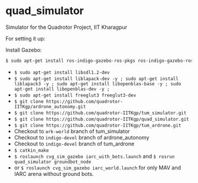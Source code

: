 # quad_simulator
Simulator for the Quadrotor Project, IIT Kharagpur

For setting it up:

Install Gazebo:
```sh
$ sudo apt-get install ros-indigo-gazebo-ros-pkgs ros-indigo-gazebo-ros-control
```
- `$ sudo apt-get install libsdl1.2-dev`
- `$ sudo apt-get install liblapack-dev -y ; sudo apt-get install liblapack3 -y ; sudo apt-get install libopenblas-base -y ; sudo apt-get install libopenblas-dev -y ;`
- `$ sudo apt-get install freeglut3 freeglut3-dev`
- `$ git clone https://github.com/quadrotor-IITKgp/ardrone_autonomy.git`
- `$ git clone https://github.com/quadrotor-IITKgp/tum_simulator.git`
- `$ git clone https://github.com/quadrotor-IITKgp/quad_simulator.git`
- `$ git clone https://github.com/quadrotor-IITKgp/tum_ardrone.git`
- Checkout to `ark-world` branch of tum_simulator
- Checkout to `indigo-devel` branch of ardrone_autonomy
- Checkout to `indigo-devel` branch of tum_ardrone
- `$ catkin_make`
- `$ roslaunch cvg_sim_gazebo iarc_with_bots.launch` and `$ rosrun quad_simulator groundbot_node`
- or `$ roslaunch cvg_sim_gazebo iarc_world.launch` for only MAV and IARC arena without ground bots.

